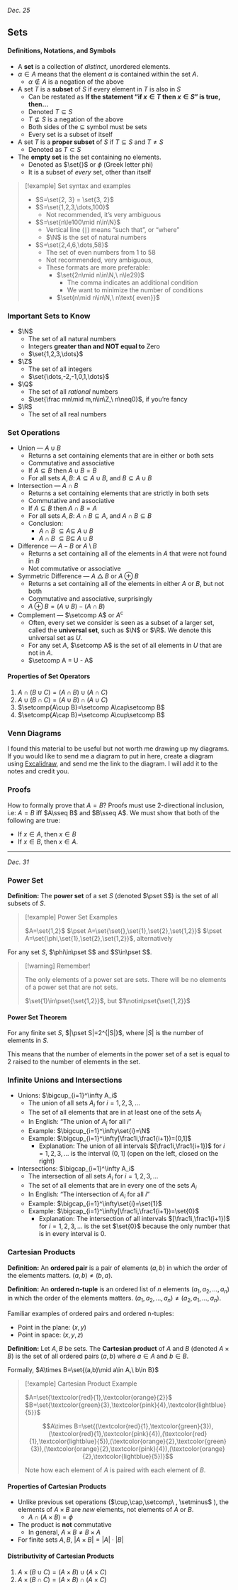 *Dec. 25*
## Sets
#### Definitions, Notations, and Symbols
- A **set** is a collection of *distinct*, unordered elements.
- $\alpha\in A$ means that the element $\alpha$ is contained within the set $A$.
	- $\alpha\not\in A$ is a negation of the above
- A set $T$ is a **subset** of $S$ if every element in $T$ is also in $S$
	- Can be restated as **If the statement “if $x\in T$ then $x\in S$” is true, then…**
	- Denoted $T\subseteq S$
	- $T\not\subseteq S$ is a negation of the above
	- Both sides of the $\subseteq$ symbol must be sets
	- Every set is a subset of itself
- A set $T$ is a **proper subset** of $S$ if $T\subseteq S$ and $T\not= S$
	- Denoted as $T\subset S$
- The **empty set** is the set containing no elements.
	- Denoted as $\set{}$ or $\phi$ (Greek letter phi)
	- It is a subset of *every* set, other than itself


> [!example] Set syntax and examples
>
> - $S=\set{2, 3} = \set{3, 2}$
> - $S=\set{1,2,3,\dots,100}$
> 	- Not recommended, it’s very ambiguous
> - $S=\set{n\le100\mid n\in\N}$
> 	- Vertical line ($\mid$) means “such that”, or “where”
> 	- $\N$ is the set of natural numbers
> - $S=\set{2,4,6,\dots,58}$
> 	- The set of even numbers from 1 to 58
> 	- Not recommended, very ambiguous,
> 	- These formats are more preferable:
> 		- $\set{2n\mid n\in\N,\ n\le29}$
> 			- The comma indicates an additional condition
> 			- We want to minimize the number of conditions
> 		- $\set{n\mid n\in\N,\ n\text{ even}}$

### Important Sets to Know
- $\N$
	- The set of all natural numbers
	- Integers **greater than and NOT equal to** Zero
	- $\set{1,2,3,\dots}$
- $\Z$
	- The set of all integers
	- $\set{\dots,-2,-1,0,1,\dots}$
- $\Q$
	- The set of all *rational* numbers
	- $\set{\frac mn\mid m,n\in\Z,\ n\neq0}$, if you’re fancy
- $\R$
	- The set of all real numbers

### Set Operations
- Union — $A\cup B$
	- Returns a set containing elements that are in either or both sets
	- Commutative and associative
	- If $A\subseteq B$ then $A\cup B=B$
	- For all sets $A,B$: $A\subseteq A\cup B$, and $B\subseteq A\cup B$
- Intersection — $A\cap B$
	- Returns a set containing elements that are strictly in both sets
	- Commutative and associative
	- If $A\subseteq B$ then $A\cap B=A$
	- For all sets $A,B$: $A\cap B\subseteq A$, and $A\cap B\subseteq B$
	- Conclusion:
		- $A\cap B\ \subseteq A\subseteq \ A\cup B$
		- $A\cap B\ \subseteq B\subseteq \ A\cup B$
- Difference — $A - B$ or $A \setminus B$
	- Returns a set containing all of the elements in $A$ that were not found in $B$
	- Not commutative or associative
- Symmetric Difference — $A\bigtriangleup B$ or $A\oplus B$
	- Returns a set containing all of the elements in either $A$ or $B$, but not both
	- Commutative and associative, surprisingly
	- $A\oplus B = (A\cup B) - (A\cap B)$
- Complement — $\setcomp A$ or $A^\mathsf{c}$
	- Often, every set we consider is seen as a subset of a larger set, called the **universal set**, such as $\N$ or $\R$. We denote this universal set as $U$.
	- For any set $A$, $\setcomp A$ is the set of all elements in $U$ that are not in $A$.
	- $\setcomp A = U - A$

#### Properties of Set Operators
1. $A\cap(B\cup C)=(A\cap B)\cup(A\cap C)$
2. $A\cup(B\cap C)=(A\cup B)\cap(A\cup C)$
3. $\setcomp{A\cup B}=\setcomp A\cap\setcomp B$
4. $\setcomp{A\cap B}=\setcomp A\cup\setcomp B$
### Venn Diagrams
I found this material to be useful but not worth me drawing up my diagrams. If you would like to send me a diagram to put in here, create a diagram using [Excalidraw](https://excalidraw.com/), and send me the link to the diagram. I will add it to the notes and credit you.

### Proofs
How to formally prove that $A=B$?
Proofs must use 2-directional inclusion, i.e:
$A=B$ iff $A\sseq B$ and $B\sseq A$.
We must show that both of the following are true:
- If $x\in A$, then $x\in B$
- If $x\in B$, then $x\in A$.

---

*Dec. 31*

### Power Set
**Definition:** The **power set** of a set $S$ (denoted $\pset S$) is the set of all subsets of $S$.

> [!example] Power Set Examples
>
> $A=\set{1,2}$
> $\pset A=\set{\set{},\set{1},\set{2},\set{1,2}}$
> $\pset A=\set{\phi,\set{1},\set{2},\set{1,2}}$, alternatively

For any set $S$, $\phi\in\pset S$ and $S\in\pset S$.

> [!warning] Remember!
>
> The only elements of a power set are sets.
> There will be no elements of a power set that are not sets.
>
> $\set{1}\in\pset{\set{1,2}}$, but $1\notin\pset{\set{1,2}}$

#### Power Set Theorem
For any finite set $S$, $|\pset S|=2^{|S|}$, where $|S|$ is the number of elements in $S$.

This means that the number of elements in the power set of a set is equal to $2$ raised to the number of elements in the set.

### Infinite Unions and Intersections
- Unions: $\bigcup_{i=1}^\infty A_i$
	- The union of all sets $A_i$ for $i=1,2,3,\dots$
	- The set of all elements that are in at least one of the sets $A_i$
	- In English: “The union of $A_i$ for all $i$”
	- Example: $\bigcup_{i=1}^\infty\set{i}=\N$
	- Example: $\bigcup_{i=1}^\infty[\frac1i,\frac1{i+1})=(0,1]$
		- Explanation: The union of all intervals $[\frac1i,\frac1{i+1})$ for $i=1,2,3,\dots$ is the interval $(0,1]$ (open on the left, closed on the right)
- Intersections: $\bigcap_{i=1}^\infty A_i$
	- The intersection of all sets $A_i$ for $i=1,2,3,\dots$
	- The set of all elements that are in every one of the sets $A_i$
	- In English: “The intersection of $A_i$ for all $i$”
	- Example: $\bigcap_{i=1}^\infty\set{i}=\set{1}$
	- Example: $\bigcap_{i=1}^\infty[\frac1i,\frac1{i+1})=\set{0}$
		- Explanation: The intersection of all intervals $[\frac1i,\frac1{i+1})$ for $i=1,2,3,\dots$ is the set $\set{0}$ because the only number that is in every interval is $0$.

### Cartesian Products
**Definition:** An **ordered pair** is a pair of elements $(a,b)$ in which the order of the elements matters. $(a,b)\not=(b,a)$.

**Definition:** An **ordered n-tuple** is an ordered list of $n$ elements $(a_1,a_2,\dots,a_n)$ in which the order of the elements matters. $(a_1,a_2,\dots,a_n)\not=(a_2,a_1,\dots,a_n)$.

Familiar examples of ordered pairs and ordered n-tuples:
- Point in the plane: $(x,y)$
- Point in space: $(x,y,z)$

**Definition:**
Let $A, B$ be sets. The **Cartesian product** of $A$ and $B$ (denoted $A\times B$) is the set of all ordered pairs $(a,b)$ where $a\in A$ and $b\in B$.

Formally, $A\times B=\set{(a,b)\mid a\in A,\ b\in B}$

> [!example] Cartesian Product Example
>
> $A=\set{\textcolor{red}{1},\textcolor{orange}{2}}$
> $B=\set{\textcolor{green}{3},\textcolor{pink}{4},\textcolor{lightblue}{5}}$
>
> $$A\times B=\set{(\textcolor{red}{1},\textcolor{green}{3}),(\textcolor{red}{1},\textcolor{pink}{4}),(\textcolor{red}{1},\textcolor{lightblue}{5}),(\textcolor{orange}{2},\textcolor{green}{3}),(\textcolor{orange}{2},\textcolor{pink}{4}),(\textcolor{orange}{2},\textcolor{lightblue}{5})}$$
>
> Note how each element of $A$ is paired with each element of $B$.


#### Properties of Cartesian Products
- Unlike previous set operations ($\cup,\cap,\setcomp\ , \setminus$ ), the elements of $A\times B$ are *new* elements, not elements of $A$ or $B$.
	- $A\cap (A\times B)=\phi$
- The product is **not** commutative
	- In general, $A\times B\not=B\times A$
- For finite sets $A,B$, $|A\times B|=|A|\cdot|B|$

#### Distributivity of Cartesian Products
1. $A\times(B\cup C)=(A\times B)\cup(A\times C)$
2. $A\times(B\cap C)=(A\times B)\cap(A\times C)$